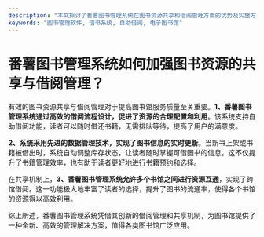 ```yaml
---
description: "本文探讨了番薯图书管理系统在图书资源共享和借阅管理方面的优势及实施方法。"
keywords: "图书管理软件, 借书系统, 自助借阅, 电子图书馆"
---
```

# 番薯图书管理系统如何加强图书资源的共享与借阅管理？

有效的图书资源共享与借阅管理对于提高图书馆服务质量至关重要。**1、番薯图书管理系统通过高效的借阅流程设计，促进了资源的合理配置和利用**。该系统支持自助借阅功能，读者可以随时借还书籍，无需排队等待，提高了用户的满意度。

**2、系统采用先进的数据管理技术，实现了图书信息的实时更新**。当新书上架或书籍被借出时，系统自动调整库存状态，让读者随时掌握可借图书的信息。这不仅提升了书籍管理效率，也有助于读者更好地进行书籍预约和选择。

在共享机制上，**3、番薯图书管理系统允许多个书馆之间进行资源互通**，实现了跨馆借阅。这一功能极大地丰富了读者的选择，提升了图书的流通率，使得各个书馆的资源得以高效利用。

综上所述，番薯图书管理系统凭借其创新的借阅管理和共享机制，为图书馆提供了一种全新、高效的管理解决方案，值得各类图书馆广泛应用。

